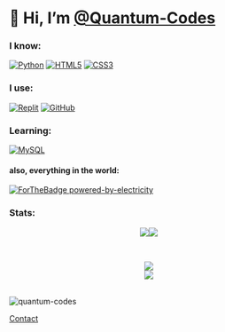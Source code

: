 # 👋 Hi, I’m [@Quantum-Codes](https://github.com/Quantum-Codes)
 
### I know:
[![Python](https://img.shields.io/badge/Python-2B2E3A?style=for-the-badge&logo=python&logoColor=4ea6ed)](https://www.python.org/)  [![HTML5](https://img.shields.io/badge/html5-2B2E3A.svg?style=for-the-badge&logo=html5&logoColor=e54c21)](https://en.wikipedia.org/wiki/HTML5)  [![CSS3](https://img.shields.io/badge/css3-2B2E3A.svg?style=for-the-badge&logo=css3&logoColor=6181fa)](https://en.wikipedia.org/wiki/CSS)

### I use:
[![Replit](https://img.shields.io/badge/Replit-2B2E3A?logo=replit&style=for-the-badge&logoColor=white)](https://replit.com/)  [![GitHub](https://img.shields.io/badge/GitHub-2B2E3A?style=for-the-badge&logo=github)](https://github.com/)

### Learning:
[![MySQL](https://img.shields.io/badge/MySQL-2B2E3A?style=for-the-badge&logo=MySQL)](https://www.mysql.com/)

#### also, everything in the world:
[![ForTheBadge powered-by-electricity](http://ForTheBadge.com/images/badges/powered-by-electricity.svg)](http://ForTheBadge.com)

### Stats:
<p>
 <p align="center"><a href="https://github.com/anuraghazra/github-readme-stats"><img src="https://github-readme-stats.vercel.app/api?username=Quantum-codes&show_icons=true&theme=tokyonight"></a><a href="https://git.io/streak-stats"><img src="https://streak-stats.demolab.com?user=Quantum-Codes&theme=tokyonight&fire=EB7429"></a></p><br>
 <p align="center"><img src="https://github-readme-stats.vercel.app/api/top-langs/?username=Quantum-codes&layout=compact&theme=tokyonight"><br>
 <a href="https://github.com/ryo-ma/github-profile-trophy"><img src="https://github-profile-trophy.vercel.app/?username=Quantum-Codes&theme=algolia"></a></p>
</p>
<br>
<img src="https://komarev.com/ghpvc/?username=quantum-codes&label=Profile%20views&color=0e75b6&style=flat" alt="quantum-codes">
<br>

<a href="https://github.com/Quantum-Codes/Ankit_Anmol/discussions">Contact</a>
